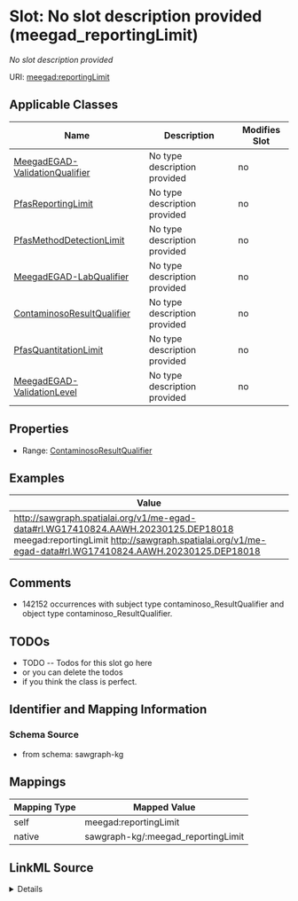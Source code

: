 

# Slot: No slot description provided (meegad_reportingLimit)


_No slot description provided_





URI: [meegad:reportingLimit](http://sawgraph.spatialai.org/v1/me-egad#reportingLimit)



<!-- no inheritance hierarchy -->





## Applicable Classes

| Name | Description | Modifies Slot |
| --- | --- | --- |
| [MeegadEGAD-ValidationQualifier](../classes/MeegadEGAD-ValidationQualifier.md) | No type description provided |  no  |
| [PfasReportingLimit](../classes/PfasReportingLimit.md) | No type description provided |  no  |
| [PfasMethodDetectionLimit](../classes/PfasMethodDetectionLimit.md) | No type description provided |  no  |
| [MeegadEGAD-LabQualifier](../classes/MeegadEGAD-LabQualifier.md) | No type description provided |  no  |
| [ContaminosoResultQualifier](../classes/ContaminosoResultQualifier.md) | No type description provided |  no  |
| [PfasQuantitationLimit](../classes/PfasQuantitationLimit.md) | No type description provided |  no  |
| [MeegadEGAD-ValidationLevel](../classes/MeegadEGAD-ValidationLevel.md) | No type description provided |  no  |







## Properties

* Range: [ContaminosoResultQualifier](../classes/ContaminosoResultQualifier.md)






## Examples

| Value |
| --- |
| http://sawgraph.spatialai.org/v1/me-egad-data#rl.WG17410824.AAWH.20230125.DEP18018 meegad:reportingLimit http://sawgraph.spatialai.org/v1/me-egad-data#rl.WG17410824.AAWH.20230125.DEP18018 |

## Comments

* 142152 occurrences with subject type contaminoso_ResultQualifier and object type contaminoso_ResultQualifier.

## TODOs

* TODO -- Todos for this slot go here
* or you can delete the todos
* if you think the class is perfect.

## Identifier and Mapping Information







### Schema Source


* from schema: sawgraph-kg




## Mappings

| Mapping Type | Mapped Value |
| ---  | ---  |
| self | meegad:reportingLimit |
| native | sawgraph-kg/:meegad_reportingLimit |




## LinkML Source

<details>
```yaml
name: meegad_reportingLimit
description: No slot description provided
title: No slot description provided
todos:
- TODO -- Todos for this slot go here
- or you can delete the todos
- if you think the class is perfect.
comments:
- 142152 occurrences with subject type contaminoso_ResultQualifier and object type
  contaminoso_ResultQualifier.
examples:
- value: http://sawgraph.spatialai.org/v1/me-egad-data#rl.WG17410824.AAWH.20230125.DEP18018
    meegad:reportingLimit http://sawgraph.spatialai.org/v1/me-egad-data#rl.WG17410824.AAWH.20230125.DEP18018
from_schema: sawgraph-kg
rank: 1000
slot_uri: meegad:reportingLimit
alias: meegad_reportingLimit
domain_of:
- contaminoso_ResultQualifier
subproperty_of: contaminoso_resultAnnotation
range: contaminoso_ResultQualifier

```
</details>